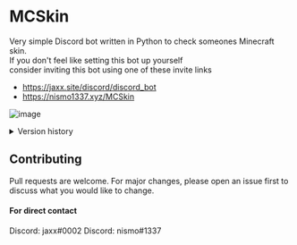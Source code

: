 # MCSkin
Very simple Discord bot written in Python to check someones Minecraft skin.<br>
If you don't feel like setting this bot up yourself<br>
consider inviting this bot using one of these invite links
- https://jaxx.site/discord/discord_bot
- https://nismo1337.xyz/MCSkin

![image](https://media.discordapp.net/attachments/965081701237805166/1096581424552874089/image.png?width=467&height=700)
<details>
<summary>Version history</summary>

<details>
<summary>Version 6.0 (Render update)</summary>

- Changed rendered image to include outer layer (This may be hair, glasses or anything else not on the inner layer)

- Makes it resize image using personal imgure link (Change IMGUR_CLIENT_ID to your own) -> This however slows down the process but is required for it to stay the same size as before this change. Though, despite it being slowed down, it's significantly faster than opening your browser of choice every time to search for user to get their skin.

- Adds users UUID as text onto the embed
</details>

<details>

<summary>Version 5.0 - 5.1 (Slash update)</summary>

#### Version 5.1
- Minor change, added UUID text to embed.
#### Version 5.0
- Changed all commands to be "slash" commands instead, now using '/' and is working globally
</details>

<details>
<summary>Version 4.0 - 4.4 (Accessibility update)</summary>

#### Version 4.4
- Small change to code to make it run faster as well as slimming it down a bit.
#### Version 4.3
- Added the command list as a supporting command. It tells you all the commands currently implemented.
#### Version 4.2
- Added alias to the "skin" command, now supporting "steal" as well.
#### Version 4.1
- Minor changes, removed ability to set custom prefix and was now set to whatever it said in the code.
#### Version 4.0
- Added download button for model of selected users skin
</details>

<details>
<summary>Version 3.0 - 3.1 (Minor command update)</summary>

#### Version 3.1
- Small changes to text
- Added datetime import
- Changed so latency would be displayed in ms
#### Version 3.0
- Added @mention, where you mention the bot and it told you prefix.
- Made it so only users with admin privileges could change it while being serverwide.
</details>

<details>
<summary>Version 2.0 (Prefix update)</summary>

- Added custom prefix along with a config folder while allowing user to change prefix at will.
</details>

<details>
<summary>Version 1.0 (Basics update)</summary>

- Created basics, such as getting skin image, and having basic "ping" command with no latency time.
</details>
</details>

## Contributing
Pull requests are welcome. For major changes, please open an issue first
to discuss what you would like to change.

#### For direct contact
Discord: jaxx#0002
Discord: nismo#1337
